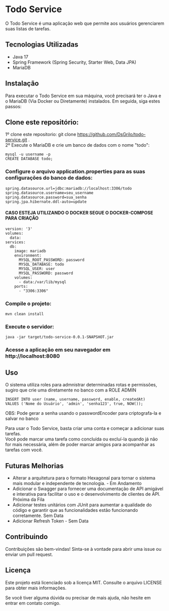 # Todo Service
O Todo Service é uma aplicação web que permite aos usuários gerenciarem suas listas de tarefas.

## Tecnologias Utilizadas
- Java 17
- Spring Framework (Spring Security, Starter Web, Data JPA)
- MariaDB

## Instalação
Para executar o Todo Service em sua máquina, você precisará ter o Java e o MariaDB (Via Docker ou Diretamente) instalados. Em seguida, siga estes passos:

## Clone este repositório:
1º clone este repositorio: git clone https://github.com/DsGrilo/todo-service.git . </br>
2º Execute o MariaDB e crie um banco de dados com o nome "todo":
```
mysql -u username -p
CREATE DATABASE todo;
```

### Configure o arquivo application.properties para as suas configurações do banco de dados:
```
spring.datasource.url=jdbc:mariadb://localhost:3306/todo
spring.datasource.username=seu_username
spring.datasource.password=sua_senha
spring.jpa.hibernate.ddl-auto=update
```

#### CASO ESTEJA UTILIZANDO O DOCKER SEGUE O DOCKER-COMPOSE PARA CRIAÇÃO 
```
version: '3'
volumes:
  data:
services:
  db:
    image: mariadb
    environment:
      MYSQL_ROOT_PASSWORD: password
      MYSQL_DATABASE: todo
      MYSQL_USER: user
      MYSQL_PASSWORD: password
    volumes:
      - data:/var/lib/mysql
    ports:
      - "3306:3306"
```

### Compile o projeto:
```
mvn clean install
```
### Execute o servidor:
```
java -jar target/todo-service-0.0.1-SNAPSHOT.jar
```
### Acesse a aplicação em seu navegador em http://localhost:8080

## Uso
O sistema utiliza roles para admnistrar determinadas rotas e permissões, sugiro que crie uma diretamente no banco com a ROLE ADMIN
```
INSERT INTO user (name, username, password, enable, createdAt) 
VALUES ('Nome do Usuário', 'admin', 'senha123', true, NOW());
```

OBS: Pode gerar a senha usando o passwordEncoder para criptografa-la e salvar no banco


Para usar o Todo Service, basta criar uma conta e começar a adicionar suas tarefas. </br>
Você pode marcar uma tarefa como concluída ou excluí-la quando já não for mais necessária, além de poder marcar amigos para acompanhar as tarefas com você. </br>


## Futuras Melhorias
- Alterar a arquitetura para o formato Hexagonal para tornar o sistema mais modular e independente de tecnologia. - Em Andamento
- Adicionar o Swagger para fornecer uma documentação de API amigável e interativa para facilitar o uso e o desenvolvimento de clientes de API. Próxima da Fila
- Adicionar testes unitários com JUnit para aumentar a qualidade do código e garantir que as funcionalidades estão funcionando corretamente. Sem Data
- Adicionar Refresh Token - Sem Data

## Contribuindo
Contribuições são bem-vindas! Sinta-se à vontade para abrir uma issue ou enviar um pull request.

## Licença
Este projeto está licenciado sob a licença MIT. Consulte o arquivo LICENSE para obter mais informações.

Se você tiver alguma dúvida ou precisar de mais ajuda, não hesite em entrar em contato comigo.

